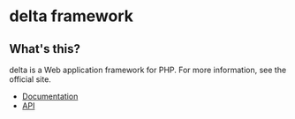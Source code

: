 delta framework
===============

What's this?
------------
delta is a Web application framework for PHP.
For more information, see the official site.

 * [Documentation](https://delta-docs.devlabs.tk)
 * [API](https://delta-api.devlabs.tk)
